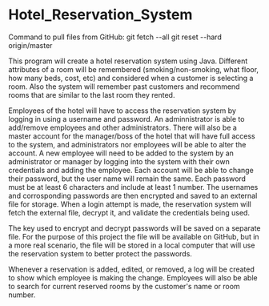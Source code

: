 # Hotel_Reservation_System

Command to pull files from GitHub:
	git fetch --all
	git reset --hard origin/master

This program will create a hotel reservation system using Java.  Different attributes of a room will be remembered (smoking/non-smoking, what floor, how many beds, cost, etc) and considered when a customer is selecting a room.  Also the system will remember past customers and recommend rooms that are similar to the last room they rented.

Employees of the hotel will have to access the reservation system by logging in using a username and password.  An adminnistrator is able to add/remove employees and other administrators.  There will also be a master account for the manager/boss of the hotel that will have full access to the system, and administrators nor employees will be able to alter the account.  A new employee will need to be added to the system by an administrator or manager by logging into the system with their own credentials and adding the employee.  Each account will be able to change their password, but the user name will remain the same.  Each password must be at least 6 characters and include at least 1 number.  The usernames and corrosponding passwords are then encrypted and saved to an external file for storage.  When a login attempt is made, the reservation system will fetch the external file, decrypt it, and validate the credentials being used.

The key used to encrypt and decrypt passwords will be saved on a separate file.  For the purpose of this project the file will be available on GitHub, but in a more real scenario, the file will be stored in a local computer that will use the reservation system to better protect the passwords.

Whenever a reservation is added, edited, or removed, a log will be created to show which employee is making the change.  Employees will also be able to search for current reserved rooms by the customer's name or room number.